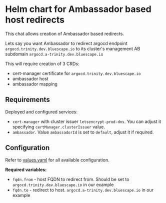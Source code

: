 # Helm chart for Ambassador based host redirects

This chat allows creation of Ambassador based redirects.

Lets say you want Ambassador to redirect argocd endpoint `argocd.trinity.dev.bluescape.io` to its cluster's management AB subdomain `argocd.a-trinity.dev.bluescape.io`

This will require creation of 3 CRDs: 
- cert-manager certificate for `argocd.trinity.dev.bluescape.io`
- ambassador host
- ambassador mapping

## Requirements 

Deployed and configured services:
- `cert-manager` with cluster issuer `letsencrypt-prod-dns`. You can adjust it specifying `certManager.clusterIssuer` value.
- `ambassador`. Value `ambassadorId` is set to `default`, adjust it if required.

## Configuration

Refer to [values.yaml](./values.yaml) for all available configuration.

**Required variables:**
- `fqdn.from` - host FQDN to redirect from. Should be set to `argocd.trinity.dev.bluescape.io` in our example
- `fqdn.to` - redirect to host. `argocd.a-trinity.dev.bluescape.io` in our example
